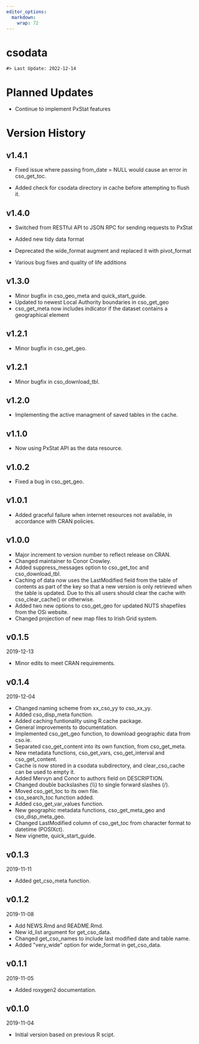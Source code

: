 ```yaml
---
editor_options: 
  markdown: 
    wrap: 72
---
```


# csodata

<!-- NEWS.md is generated from NEWS.Rmd. Please edit that file -->

    #> Last Update: 2022-12-14

# Planned Updates

-   Continue to implement PxStat features

# Version History

## v1.4.1

-   Fixed issue where passing from_date = NULL would cause an error in
    cso_get_toc.

-   Added check for csodata directory in cache before attempting to
    flush it.

## v1.4.0

-   Switched from RESTful API to JSON RPC for sending requests to PxStat

-   Added new tidy data format

-   Deprecated the wide_format augment and replaced it with pivot_format

-   Various bug fixes and quality of life additions

## v1.3.0

-   Minor bugfix in cso_geo_meta and quick_start_guide.
-   Updated to newest Local Authority boundaries in cso_get_geo
-   cso_get_meta now includes indicator if the dataset contains a
    geographical element

## v1.2.1

-   Minor bugfix in cso_get_geo.

## v1.2.1

-   Minor bugfix in cso_download_tbl.

## v1.2.0

-   Implementing the active managment of saved tables in the cache.

## v1.1.0

-   Now using PxStat API as the data resource.

## v1.0.2

-   Fixed a bug in cso_get_geo.

## v1.0.1

-   Added graceful failure when internet resources not available, in
    accordance with CRAN policies.

## v1.0.0

-   Major increment to version number to reflect release on CRAN.
-   Changed maintainer to Conor Crowley.
-   Added suppress_messages option to cso_get_toc and cso_download_tbl.
-   Caching of data now uses the LastModified field from the table of
    contents as part of the key so that a new version is only retrieved
    when the table is updated. Due to this all users should clear the
    cache with cso_clear_cache() or otherwise.
-   Added two new options to cso_get_geo for updated NUTS shapefiles
    from the OSi website.
-   Changed projection of new map files to Irish Grid system.

## v0.1.5

2019-12-13

-   Minor edits to meet CRAN requirements.

## v0.1.4

2019-12-04

-   Changed naming scheme from xx_cso_yy to cso_xx_yy.
-   Added cso_disp_meta function.
-   Added caching funtionality using R.cache package.
-   General improvements to documentation.
-   Implemented cso_get_geo function, to download geographic data from
    cso.ie.
-   Separated cso_get_content into its own function, from cso_get_meta.
-   New metadata functions, cso_get_vars, cso_get_interval and
    cso_get_content.
-   Cache is now stored in a csodata subdirectory, and clear_cso_cache
    can be used to empty it.
-   Added Mervyn and Conor to authors field on DESCRIPTION.
-   Changed double backslashes (\\\\) to single forward slashes (/).
-   Moved cso_get_toc to its own file.
-   cso_search_toc function added.
-   Added cso_get_var_values function.
-   New geographic metadata functions, cso_get_meta_geo and
    cso_disp_meta_geo.
-   Changed LastModified column of cso_get_toc from character format to
    datetime (POSIXct).
-   New vignette, quick_start_guide.

## v0.1.3

2019-11-11

-   Added get_cso_meta function.

## v0.1.2

2019-11-08

-   Add NEWS.Rmd and README.Rmd.
-   New id_list argument for get_cso_data.
-   Changed get_cso_names to include last modified date and table name.
-   Added "very_wide" option for wide_format in get_cso_data.

## v0.1.1

2019-11-05

-   Added roxygen2 documentation.

## v0.1.0

2019-11-04

-   Initial version based on previous R scipt.
